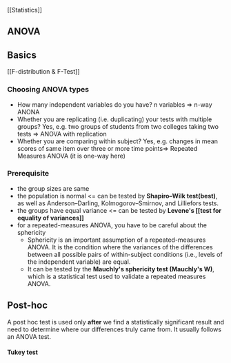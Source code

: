 [[Statistics]]
## ANOVA
## Basics
[[F-distribution & F-Test]]
### Choosing ANOVA types
- How many independent variables do you have?
	n variables => n-way ANONA
- Whether you are replicating (i.e. duplicating) your tests with multiple groups?
	Yes, e.g. two groups of students from two colleges taking two tests => ANOVA with replication
- Whether you are comparing within subject?
	Yes,  e.g. changes in mean scores of same item over three or more time points=> Repeated Measures ANOVA (it is one-way here)

### Prerequisite
- the group sizes are same
- the population is normal
	<= can be tested by **Shapiro–Wilk test(best)**, as well as Anderson–Darling, Kolmogorov–Smirnov, and Lilliefors tests.
- the groups have equal variance
	<= can be tested by **Levene's [[test for equality of variances]]**
- for a repeated-measures ANOVA, you have to be careful about the sphericity
	- Sphericity is an important assumption of a repeated-measures ANOVA. It is the condition where the variances of the differences between all possible pairs of within-subject conditions (i.e., levels of the independent variable) are equal. 
	- It can be tested by the **Mauchly's sphericity test (Mauchly's W)**, which is a statistical test used to validate a repeated measures ANOVA.

## Post-hoc
A post hoc test is used only **after** we find a statistically significant result and need to determine where our differences truly came from. 
It usually follows an ANOVA test.
#### Tukey test